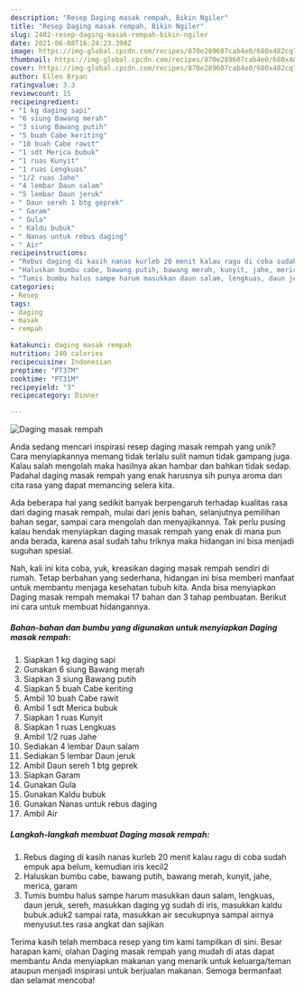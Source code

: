 ```yaml
---
description: "Resep Daging masak rempah, Bikin Ngiler"
title: "Resep Daging masak rempah, Bikin Ngiler"
slug: 2402-resep-daging-masak-rempah-bikin-ngiler
date: 2021-06-08T16:24:23.398Z
image: https://img-global.cpcdn.com/recipes/870e289607cab4e0/680x482cq70/daging-masak-rempah-foto-resep-utama.jpg
thumbnail: https://img-global.cpcdn.com/recipes/870e289607cab4e0/680x482cq70/daging-masak-rempah-foto-resep-utama.jpg
cover: https://img-global.cpcdn.com/recipes/870e289607cab4e0/680x482cq70/daging-masak-rempah-foto-resep-utama.jpg
author: Ellen Bryan
ratingvalue: 3.3
reviewcount: 15
recipeingredient:
- "1 kg daging sapi"
- "6 siung Bawang merah"
- "3 siung Bawang putih"
- "5 buah Cabe keriting"
- "10 buah Cabe rawit"
- "1 sdt Merica bubuk"
- "1 ruas Kunyit"
- "1 ruas Lengkuas"
- "1/2 ruas Jahe"
- "4 lembar Daun salam"
- "5 lembar Daun jeruk"
- " Daun sereh 1 btg geprek"
- " Garam"
- " Gula"
- " Kaldu bubuk"
- " Nanas untuk rebus daging"
- " Air"
recipeinstructions:
- "Rebus daging di kasih nanas kurleb 20 menit kalau ragu di coba sudah empuk apa belum, kemudian iris kecil2"
- "Haluskan bumbu cabe, bawang putih, bawang merah, kunyit, jahe, merica, garam"
- "Tumis bumbu halus sampe harum masukkan daun salam, lengkuas, daun jeruk, sereh, masukkan daging yg sudah di iris, masukkan kaldu bubuk.aduk2 sampai rata, masukkan air secukupnya sampai airnya menyusut.tes rasa angkat dan sajikan"
categories:
- Resep
tags:
- daging
- masak
- rempah

katakunci: daging masak rempah 
nutrition: 240 calories
recipecuisine: Indonesian
preptime: "PT37M"
cooktime: "PT31M"
recipeyield: "3"
recipecategory: Dinner

---
```



![Daging masak rempah](https://img-global.cpcdn.com/recipes/870e289607cab4e0/680x482cq70/daging-masak-rempah-foto-resep-utama.jpg)

Anda sedang mencari inspirasi resep daging masak rempah yang unik? Cara menyiapkannya memang tidak terlalu sulit namun tidak gampang juga. Kalau salah mengolah maka hasilnya akan hambar dan bahkan tidak sedap. Padahal daging masak rempah yang enak harusnya sih punya aroma dan cita rasa yang dapat memancing selera kita.

Ada beberapa hal yang sedikit banyak berpengaruh terhadap kualitas rasa dari daging masak rempah, mulai dari jenis bahan, selanjutnya pemilihan bahan segar, sampai cara mengolah dan menyajikannya. Tak perlu pusing kalau hendak menyiapkan daging masak rempah yang enak di mana pun anda berada, karena asal sudah tahu triknya maka hidangan ini bisa menjadi suguhan spesial.




Nah, kali ini kita coba, yuk, kreasikan daging masak rempah sendiri di rumah. Tetap berbahan yang sederhana, hidangan ini bisa memberi manfaat untuk membantu menjaga kesehatan tubuh kita. Anda bisa menyiapkan Daging masak rempah memakai 17 bahan dan 3 tahap pembuatan. Berikut ini cara untuk membuat hidangannya.

<!--inarticleads1-->

##### Bahan-bahan dan bumbu yang digunakan untuk menyiapkan Daging masak rempah:

1. Siapkan 1 kg daging sapi
1. Gunakan 6 siung Bawang merah
1. Siapkan 3 siung Bawang putih
1. Siapkan 5 buah Cabe keriting
1. Ambil 10 buah Cabe rawit
1. Ambil 1 sdt Merica bubuk
1. Siapkan 1 ruas Kunyit
1. Siapkan 1 ruas Lengkuas
1. Ambil 1/2 ruas Jahe
1. Sediakan 4 lembar Daun salam
1. Sediakan 5 lembar Daun jeruk
1. Ambil  Daun sereh 1 btg geprek
1. Siapkan  Garam
1. Gunakan  Gula
1. Gunakan  Kaldu bubuk
1. Gunakan  Nanas untuk rebus daging
1. Ambil  Air




<!--inarticleads2-->

##### Langkah-langkah membuat Daging masak rempah:

1. Rebus daging di kasih nanas kurleb 20 menit kalau ragu di coba sudah empuk apa belum, kemudian iris kecil2
1. Haluskan bumbu cabe, bawang putih, bawang merah, kunyit, jahe, merica, garam
1. Tumis bumbu halus sampe harum masukkan daun salam, lengkuas, daun jeruk, sereh, masukkan daging yg sudah di iris, masukkan kaldu bubuk.aduk2 sampai rata, masukkan air secukupnya sampai airnya menyusut.tes rasa angkat dan sajikan




Terima kasih telah membaca resep yang tim kami tampilkan di sini. Besar harapan kami, olahan Daging masak rempah yang mudah di atas dapat membantu Anda menyiapkan makanan yang menarik untuk keluarga/teman ataupun menjadi inspirasi untuk berjualan makanan. Semoga bermanfaat dan selamat mencoba!
